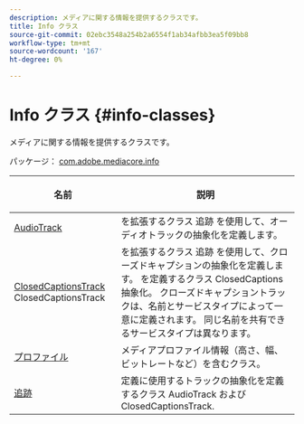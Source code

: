 ```yaml
---
description: メディアに関する情報を提供するクラスです。
title: Info クラス
source-git-commit: 02ebc3548a254b2a6554f1ab34afbb3ea5f09bb8
workflow-type: tm+mt
source-wordcount: '167'
ht-degree: 0%

---
```


# Info クラス {#info-classes}

メディアに関する情報を提供するクラスです。

パッケージ： [com.adobe.mediacore.info](https://help.adobe.com/en_US/primetime/api/psdk/javadoc_1.4/com/adobe/mediacore/info/package-summary.html)

<table frame="all" colsep="1" rowsep="1" id="table_BC74F0C72F7C443B92C9B28750D812A6"> 
 <thead> 
  <tr rowsep="1"> 
   <th colname="1" class="entry"> <p>名前 </p> </th> 
   <th colname="2" class="entry"> <p>説明 </p> </th> 
  </tr> 
 </thead>
 <tbody> 
  <tr rowsep="1"> 
   <td colname="1"><span class="codeph"><a href="https://help.adobe.com/en_US/primetime/api/psdk/javadoc_1.4/com/adobe/mediacore/info/AudioTrack.html" format="html" scope="external"> AudioTrack</a></span></td> 
   <td colname="2">を拡張するクラス <span class="codeph"> 追跡</span> を使用して、オーディオトラックの抽象化を定義します。 </td> 
  </tr> 
  <tr rowsep="1"> 
   <td colname="1"><span class="codeph"><a href="https://help.adobe.com/en_US/primetime/api/psdk/javadoc_1.4/com/adobe/mediacore/info/ClosedCaptionsTrack.html" format="html" scope="external"> ClosedCaptionsTrack</a> 
   ClosedCaptionsTrack</span> </td> 
   <td colname="2">を拡張するクラス <span class="codeph"> 追跡</span> を使用して、クローズドキャプションの抽象化を定義します。 を定義するクラス <span class="codeph"> ClosedCaptions</span> 抽象化。 クローズドキャプショントラックは、名前とサービスタイプによって一意に定義されます。 同じ名前を共有できるサービスタイプは異なります。</td> 
  </tr> 
  <tr rowsep="1"> 
   <td colname="1"><span class="codeph"><a href="https://help.adobe.com/en_US/primetime/api/psdk/javadoc_1.4/com/adobe/mediacore/info/Profile.html" format="html" scope="external"> プロファイル</a> </span></td> 
   <td colname="2"> メディアプロファイル情報（高さ、幅、ビットレートなど）を含むクラス。 </td> 
  </tr> 
  <tr rowsep="0"> 
   <td colname="1"><span class="codeph"><a href="https://help.adobe.com/en_US/primetime/api/psdk/javadoc_1.4/com/adobe/mediacore/info/Track.html" format="html" scope="external"> 追跡</a> </span></td> 
   <td colname="2">定義に使用するトラックの抽象化を定義するクラス <span class="codeph"> AudioTrack</span> および <span class="codeph"> ClosedCaptionsTrack</span>. </td> 
  </tr>
 </tbody>
</table>
